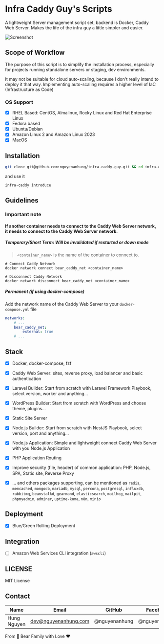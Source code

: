 # Infra Caddy Guy's Scripts

A lightweight Server management script set, backend is Docker, Caddy Web Server. Makes the life of the infra guy a
little simpler and easier.

![Screenshot](https://live.staticflickr.com/65535/54371975845_f827eeeb9c_b.jpg)

## Scope of Workflow

The purpose of this script is to simplify the installation process, especially for projects running standalone servers
or staging, dev environments.

It may not be suitable for cloud auto-scaling, because I don't really intend to deploy it that way. Implementing
auto-scaling requires a higher level of IaC (Infrastructure as Code)

### OS Support

- [x] RHEL Based: CentOS, Almalinux, Rocky Linux and Red Hat Enterprise Linux
- [x] Fedora based
- [x] Ubuntu/Debian
- [x] Amazon Linux 2 and Amazon Linux 2023
- [x] MacOS

## Installation

```bash
git clone git@github.com:nguyenanhung/infra-caddy-guy.git && cd infra-caddy-guy && ./bin/enable-shortcut
```

and use it

```bash
infra-caddy introduce
```

## Guidelines

### Important note

#### If another container needs to connect to the Caddy Web Server network, it needs to connect to the Caddy Web Server network.

##### **Temporary/Short Term: Will be invalidated if restarted or down mode**

> `<container_name>` is the name of the container to connect to.

```shell
# Connect Caddy Network
docker network connect bear_caddy_net <container_name>
```

```shell
# Disconnect Caddy Network
docker network disconnect bear_caddy_net <container_name>
```

##### **Permanent (if using docker-compose)**

Add the network name of the Caddy Web Server to your `docker-compose.yml` file

```yaml
networks:
    # ...
    bear_caddy_net:
        external: true
    # ...
```

## Stack

- [x] Docker, docker-compose, fzf
- [x] Caddy Web Server: sites, reverse proxy, load balancer and basic authentication
- [x] Laravel Builder: Start from scratch with Laravel Framework Playbook, select version, worker and anything...
- [x] WordPress Builder: Start from scratch with WordPress and choose theme, plugins...
- [x] Static Site Server
- [x] Node.js Builder: Start from scratch with NestJS Playbook, select version, port and anything...
- [x] Node.js Application: Simple and lightweight connect Caddy Web Server with you Node.js Application
- [x] PHP Application Routing
- [x] Improve security (file, header) of common application: PHP, Node.js, SPA, Static site, Reverse Proxy

- [x] ... and others packages supporting, can be mentioned as `redis`, `memcached`, `mongodb`, `mariadb`, `mysql`,
  `percona`, `postgresql`, `influxdb`, `rabbitmq`, `beanstalkd`, `gearmand`, `elasticsearch`, `mailhog`, `mailpit`,
  `phpmyadmin`, `adminer`, `uptime-kuma`, `n8n`, `minio`

## Deployment

- [x] Blue/Green Rolling Deployment

## Integration

- [ ] Amazon Web Services CLI integration (`awscli`)

## LICENSE

MIT License

## Contact

| Name        | Email                | GitHub        | Facebook      |
|-------------|----------------------|---------------|---------------|
| Hung Nguyen | dev@nguyenanhung.com | @nguyenanhung | @nguyenanhung |

From 🐼 Bear Family with Love ♥️
